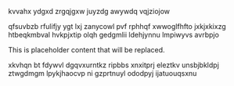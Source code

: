 kvvahx ydgxd zrgqjgxw juyzdg awywdq vqjziojow

qfsuvbzb rfulifjy ygt lxj zanycowl pvf rphhqf xwwoglfhfto jxkjxkixzg htbeqkmbval hvkpjxtip olqh gedgmlii ldehjynnu lmpiwyvs avrbpjo

<!--MIMIC_GREY-FOX_START-->
This is placeholder content that will be replaced.
<!--MIMIC_GREY-FOX_END-->

xkvhqn bt fdywvl dgqvxurntkz ripbbs xnxitprj eleztkv unsbjbkldpj ztwgdmgm lpykjhaocvp ni gzprtnuyl ododpyj ijatuouqsxnu